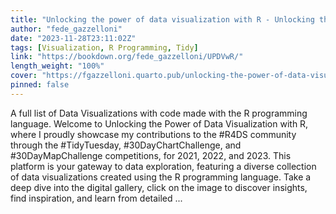 ```yaml
---
title: "Unlocking the power of data visualization with R - Unlocking the Power of Data Visualization with R"
author: "fede_gazzelloni"
date: "2023-11-28T23:11:02Z"
tags: [Visualization, R Programming, Tidy]
link: "https://bookdown.org/fede_gazzelloni/UPDVwR/"
length_weight: "100%"
cover: "https://fgazzelloni.quarto.pub/unlocking-the-power-of-data-visualization-with-r/images/UPDVwR-logo-150px.png"
pinned: false
---
```


A full list of Data Visualizations with code made with the R programming language. Welcome to Unlocking the Power of Data Visualization with R, where I proudly showcase my contributions to the #R4DS community through the #TidyTuesday, #30DayChartChallenge, and #30DayMapChallenge competitions, for 2021, 2022, and 2023. This platform is your gateway to data exploration, featuring a diverse collection of data visualizations created using the R programming language. Take a deep dive into the digital gallery, click on the image to discover insights, find inspiration, and learn from detailed ...
